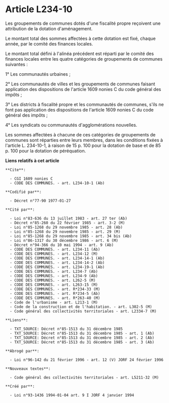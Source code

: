 # Article L234-10

Les groupements de communes dotés d'une fiscalité propre reçoivent une attribution de la dotation d'aménagement.

Le montant total des sommes affectées à cette dotation est fixé, chaque année, par le comité des finances locales.

Le montant total défini à l'alinéa précédent est réparti par le comité des finances locales entre les quatre catégories de
groupements de communes suivantes :

1° Les communautés urbaines ;

2° Les communautés de villes et les groupements de communes faisant application des dispositions de l'article 1609 nonies C
du code général des impôts ;

3° Les districts à fiscalité propre et les communautés de communes, s'ils ne font pas application des dispositions de
l'article 1609 nonies C du code général des impôts ;

4° Les syndicats ou communautés d'agglomérations nouvelles.

Les sommes affectées à chacune de ces catégories de groupements de communes sont réparties entre leurs membres, dans les
conditions fixées à l'article L. 234-10-1, à raison de 15 p. 100 pour la dotation de base et de 85 p. 100 pour la dotation de
péréquation.

**Liens relatifs à cet article**

	**Cite**:

	  - CGI 1609 nonies C
	  - CODE DES COMMUNES. - art. L234-10-1 (Ab)

	**Codifié par**:

	  - Décret n°77-90 1977-01-27

	**Cité par**:

	  - Loi n°83-636 du 13 juillet 1983 - art. 27 ter (Ab)
	  - Décret n°85-260 du 22 février 1985 - art. 3-2 (M)
	  - Loi n°85-1268 du 29 novembre 1985 - art. 28 (Ab)
	  - Loi n°85-1268 du 29 novembre 1985 - art. 29 (M)
	  - Loi n°85-1268 du 29 novembre 1985 - art. 34 bis (Ab)
	  - Loi n°86-1317 du 30 décembre 1986 - art. 6 (M)
	  - Décret n°94-366 du 10 mai 1994 - art. 9 (Ab)
	  - CODE DES COMMUNES. - art. L234-11 (Ab)
	  - CODE DES COMMUNES. - art. L234-12 (M)
	  - CODE DES COMMUNES. - art. L234-14-1 (Ab)
	  - CODE DES COMMUNES. - art. L234-14-2 (Ab)
	  - CODE DES COMMUNES. - art. L234-19-1 (Ab)
	  - CODE DES COMMUNES. - art. L234-7 (Ab)
	  - CODE DES COMMUNES. - art. L234-9 (Ab)
	  - CODE DES COMMUNES. - art. L262-5 (M)
	  - CODE DES COMMUNES. - art. L263-15 (M)
	  - CODE DES COMMUNES. - art. R*234-33 (M)
	  - CODE DES COMMUNES. - art. R*234-5 (Ab)
	  - CODE DES COMMUNES. - art. R*263-40 (M)
	  - Code de l'urbanisme - art. L213-1 (M)
	  - Code de la construction et de l'habitation. - art. L302-5 (M)
	  - Code général des collectivités territoriales - art. L2334-7 (M)

	**Liens**:

	  - TXT_SOURCE: Décret n°85-1513 du 31 décembre 1985
	  - TXT_SOURCE: Décret n°85-1513 du 31 décembre 1985 - art. 1 (Ab)
	  - TXT_SOURCE: Décret n°85-1513 du 31 décembre 1985 - art. 2 (Ab)
	  - TXT_SOURCE: Décret n°85-1513 du 31 décembre 1985 - art. 3 (Ab)

	**Abrogé par**:

	  - Loi n°96-142 du 21 février 1996 - art. 12 (V) JORF 24 février 1996

	**Nouveaux textes**:

	  - Code général des collectivités territoriales - art. L5211-32 (M)

	**Créé par**:

	  - Loi n°93-1436 1994-01-04 art. 9 I JORF 4 janvier 1994

